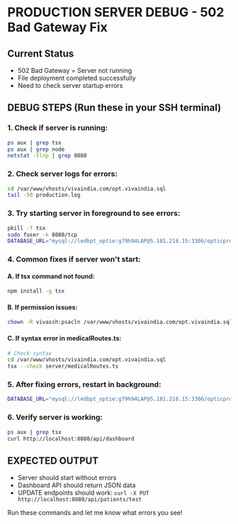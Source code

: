 # PRODUCTION SERVER DEBUG - 502 Bad Gateway Fix

## Current Status
- 502 Bad Gateway = Server not running
- File deployment completed successfully
- Need to check server startup errors

## DEBUG STEPS (Run these in your SSH terminal)

### 1. Check if server is running:
```bash
ps aux | grep tsx
ps aux | grep node
netstat -tlnp | grep 8080
```

### 2. Check server logs for errors:
```bash
cd /var/www/vhosts/vivaindia.com/opt.vivaindia.sql
tail -50 production.log
```

### 3. Try starting server in foreground to see errors:
```bash
pkill -f tsx
sudo fuser -k 8080/tcp
DATABASE_URL="mysql://ledbpt_optie:g79h94LAP@5.181.218.15:3306/opticpro" PORT=8080 NODE_ENV=production tsx server/index.ts
```

### 4. Common fixes if server won't start:

#### A. If tsx command not found:
```bash
npm install -g tsx
```

#### B. If permission issues:
```bash
chown -R vivassh:psacln /var/www/vhosts/vivaindia.com/opt.vivaindia.sql
```

#### C. If syntax error in medicalRoutes.ts:
```bash
# Check syntax
cd /var/www/vhosts/vivaindia.com/opt.vivaindia.sql
tsx --check server/medicalRoutes.ts
```

### 5. After fixing errors, restart in background:
```bash
DATABASE_URL="mysql://ledbpt_optie:g79h94LAP@5.181.218.15:3306/opticpro" PORT=8080 NODE_ENV=production tsx server/index.ts > production.log 2>&1 &
```

### 6. Verify server is working:
```bash
ps aux | grep tsx
curl http://localhost:8080/api/dashboard
```

## EXPECTED OUTPUT
- Server should start without errors
- Dashboard API should return JSON data
- UPDATE endpoints should work: `curl -X PUT http://localhost:8080/api/patients/test`

Run these commands and let me know what errors you see!